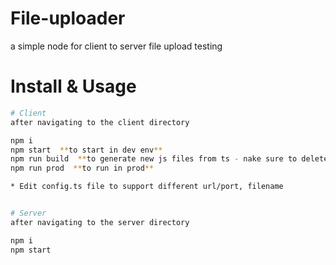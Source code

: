 # File-uploader
a simple node for client to server file upload testing


# Install & Usage
```bash
# Client
after navigating to the client directory

npm i
npm start  **to start in dev env**
npm run build  **to generate new js files from ts - nake sure to delete dist folder first**
npm run prod  **to run in prod** 

* Edit config.ts file to support different url/port, filename


# Server
after navigating to the server directory

npm i
npm start
```



